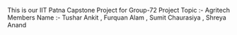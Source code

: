 This is our IIT Patna Capstone Project for Group-72 
Project Topic :- Agritech 
Members Name :- Tushar Ankit , Furquan Alam , Sumit Chaurasiya , Shreya Anand 


